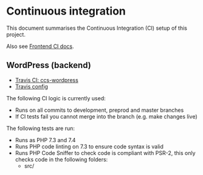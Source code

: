 # Continuous integration

This document summarises the Continuous Integration (CI) setup of this project.

Also see [Frontend CI docs](https://github.com/Crown-Commercial-Service/ccs-frontend/blob/master/docs/CONTINUOUS_INTEGRATION.md).

## WordPress (backend)

* [Travis CI: ccs-wordpress](https://travis-ci.org/Crown-Commercial-Service/ccs-wordpress)
* [Travis config](https://github.com/Crown-Commercial-Service/ccs-wordpress/blob/master/.travis.yml)

The following CI logic is currently used:

* Runs on all commits to development, preprod and master branches
* If CI tests fail you cannot merge into the branch (e.g. make changes live)

The following tests are run:

* Runs as PHP 7.3 and 7.4
* Runs PHP code linting on 7.3 to ensure code syntax is valid
* Runs PHP Code Sniffer to check code is compliant with PSR-2, this only checks code in the following folders:
    * src/
